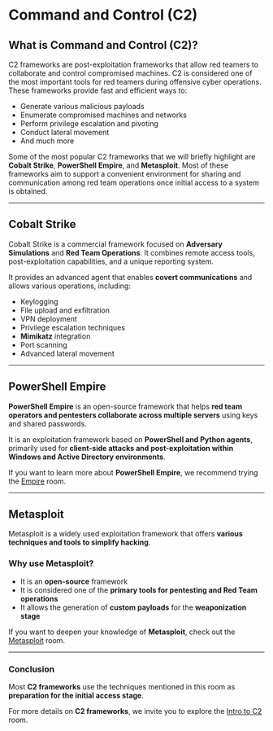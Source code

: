 # Command and Control (C2)

## What is Command and Control (C2)?

C2 frameworks are post-exploitation frameworks that allow red teamers to collaborate and control compromised machines. C2 is considered one of the most important tools for red teamers during offensive cyber operations. These frameworks provide fast and efficient ways to:

- Generate various malicious payloads  
- Enumerate compromised machines and networks  
- Perform privilege escalation and pivoting  
- Conduct lateral movement  
- And much more  

Some of the most popular C2 frameworks that we will briefly highlight are **Cobalt Strike**, **PowerShell Empire**, and **Metasploit**. Most of these frameworks aim to support a convenient environment for sharing and communication among red team operations once initial access to a system is obtained.

---

## Cobalt Strike

Cobalt Strike is a commercial framework focused on **Adversary Simulations** and **Red Team Operations**. It combines remote access tools, post-exploitation capabilities, and a unique reporting system.  

It provides an advanced agent that enables **covert communications** and allows various operations, including:

- Keylogging  
- File upload and exfiltration  
- VPN deployment  
- Privilege escalation techniques  
- **Mimikatz** integration  
- Port scanning  
- Advanced lateral movement  

---

## PowerShell Empire

**PowerShell Empire** is an open-source framework that helps **red team operators and pentesters collaborate across multiple servers** using keys and shared passwords.  

It is an exploitation framework based on **PowerShell and Python agents**, primarily used for **client-side attacks and post-exploitation within Windows and Active Directory environments**.  

If you want to learn more about **PowerShell Empire**, we recommend trying the [Empire](https://tryhackme.com/room/empire) room.

---

## Metasploit

Metasploit is a widely used exploitation framework that offers **various techniques and tools to simplify hacking**.  

### Why use Metasploit?
- It is an **open-source** framework  
- It is considered one of the **primary tools for pentesting and Red Team operations**  
- It allows the generation of **custom payloads** for the **weaponization stage**  

If you want to deepen your knowledge of **Metasploit**, check out the [Metasploit](https://tryhackme.com/room/metasploit) room.

---

### Conclusion

Most **C2 frameworks** use the techniques mentioned in this room as **preparation for the initial access stage**.  

For more details on **C2 frameworks**, we invite you to explore the [Intro to C2](https://tryhackme.com/room/introtoc2) room.